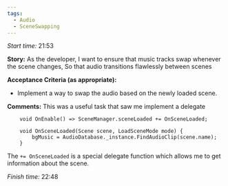 ```yaml
---
tags:
  - Audio
  - SceneSwapping
---
```

*Start time:* 21:53

**Story:** 
As the developer, I want to ensure that music tracks swap whenever the scene changes,
So that audio transitions flawlessly between scenes

**Acceptance Criteria (as appropriate):**
- Implement a way to swap the audio based on the newly loaded scene.

**Comments:** 
This was a useful task that saw me implement a delegate

```
    void OnEnable() => SceneManager.sceneLoaded += OnSceneLoaded;

    void OnSceneLoaded(Scene scene, LoadSceneMode mode) {
        bgMusic = AudioDatabase._instance.FindAudioClip(scene.name);
    }
```

The `+= OnSceneLoaded` is a special delegate function which allows me to get information about the scene.

*Finish time:* 22:48